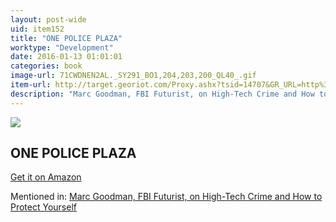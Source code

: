 ```yaml
---
layout: post-wide
uid: item152
title: "ONE POLICE PLAZA"
worktype: "Development"
date: 2016-01-13 01:01:01
categories: book
image-url: 71CWDNEN2AL._SY291_BO1,204,203,200_QL40_.gif
item-url: http://target.georiot.com/Proxy.ashx?tsid=14707&GR_URL=http%3A%2F%2Fwww.amazon.com%2FONE-POLICE-PLAZA-William-Caunitz%2Fdp%2F0553275232%2F
description: "Marc Goodman, FBI Futurist, on High-Tech Crime and How to Protect Yourself"
---
```

<a href="http://target.georiot.com/Proxy.ashx?tsid=14707&GR_URL=http%3A%2F%2Fwww.amazon.com%2FONE-POLICE-PLAZA-William-Caunitz%2Fdp%2F0553275232%2F" target="blank"><img src="../../../../img/thumbs/71CWDNEN2AL._SY291_BO1,204,203,200_QL40_.gif" class="prod-img"></a>
<h2>ONE POLICE PLAZA</h2>
<p><a href="http://target.georiot.com/Proxy.ashx?tsid=14707&GR_URL=http%3A%2F%2Fwww.amazon.com%2FONE-POLICE-PLAZA-William-Caunitz%2Fdp%2F0553275232%2F" target="blank">Get it on Amazon</a><p>
<p>Mentioned in: <a href="http://fourhourworkweek.com/2014/12/09/future-crimes/" target="blank">Marc Goodman, FBI Futurist, on High-Tech Crime and How to Protect Yourself</a></p>

